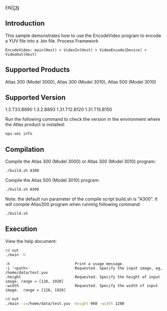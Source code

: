 EN|[CN](README.zh.md)
## Introduction

This sample demonstrates how to use the EncodeVideo program to encode a YUV file into a .bin file.
Process Framework

    EncodeVideo: main(Host) > VideoIn(Host) > VideoEncode(Device) > VideoOut(Host)

## Supported Products

Atlas 300 (Model 3000), Atlas 300 (Model 3010), Atlas 500 (Model 3010)

## Supported Version

1.3.T33.B890 1.3.2.B893 1.31.T12.B120 1.31.T15.B150

Run the following command to check the version in the environment where the Atlas product is installed:
```bash
npu-smi info
```

## Compilation

Compile the Atlas 300 (Model 3000) or Atlas 300 (Model 3010) program:
```bash
./build.sh A300
```

Compile the Atlas 500 (Model 3010) program:
```bash
./build.sh A500
```

Note: the default run parameter of the compile script build.sh is "A300". It will compile Atlas300 program when running following command:
```bash
./build.sh
```

## Execution
View the help document:
```bash
cd out
./main -h
```
    -h                             Print a usage message.
    -i '<path>'                    Requested. Specify the input image, eg, /home/data/test.yuv
    -height                        Requested. Specify the height of input image. range = [128, 1920]
    -width                         Requested. Specify the width of input image.  range = [128, 1920]

```bash
cd out
./main -i=/home/data/test.yuv -height 960 -width 1280 
```
